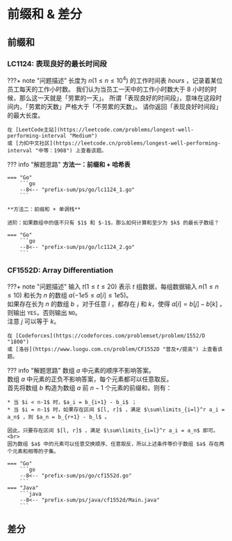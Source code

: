 # 前缀和 & 差分

## 前缀和

### LC1124: 表现良好的最长时间段

???+ note "问题描述"
    长度为 $n(1≤n≤10^4)$ 的工作时间表 $hours$ ，记录着某位员工每天的工作小时数。
    我们认为当员工一天中的工作小时数大于 8 小时的时候，那么这一天就是「劳累的一天」。
    所谓「表现良好的时间段」，意味在这段时间内，「劳累的天数」严格大于「不劳累的天数」。
    请你返回「表现良好时间段」的最大长度。

    在 [LeetCode主站](https://leetcode.com/problems/longest-well-performing-interval "Medium")
    或 [力扣中文社区](https://leetcode.cn/problems/longest-well-performing-interval "中等：1908") 上查看该题。

??? info "解题思路"
    **方法一：前缀和 + 哈希表**

    === "Go"
        ```go
        --8<-- "prefix-sum/ps/go/lc1124_1.go"
        ```
    
    **方法二：前缀和 + 单调栈**

    进阶：如果数组中的值不只有 $1$ 和 $-1$，那么如何计算和至少为 $k$ 的最长子数组？

    === "Go"
        ```go
        --8<-- "prefix-sum/ps/go/lc1124_2.go"
        ```

### CF1552D: Array Differentiation

???+ note "问题描述"
    输入 $t(1≤t≤20)$ 表示 $t$ 组数据，每组数据输入 $n(1≤n≤10)$ 和长为 $n$ 的数组 $a(-1e5≤a[i]≤1e5)$。<br>
    如果存在长为 $n$ 的数组 $b$ ，对于任意 $i$ ，都存在 $j$ 和 $k$，使得 $a[i]=b[j]-b[k]$ ，则输出 `YES`，否则输出 `NO`。<br>
    注意 $j$ 可以等于 $k$。

    在 [Codeforces](https://codeforces.com/problemset/problem/1552/D "1800")
    或 [洛谷](https://www.luogu.com.cn/problem/CF1552D "普及+/提高") 上查看该题。

??? info "解题思路"
    数组 $a$ 中元素的顺序不影响答案。<br>
    数组 $a$ 中元素的正负不影响答案，每个元素都可以任意取反。<br>
    首先将数组 $b$ 构造为数组 $a$ 前 $n-1$ 个元素的前缀和，则有：
    
    * 当 $i < n-1$ 时，$a_i = b_{i+1} - b_i$ ；
    * 当 $i = n-1$ 时，如果存在区间 $[l, r]$ ，满足 $\sum\limits_{i=l}^r a_i = a_n$ ，则 $a_n = b_{r+1} - b_l$ 。
    
    因此，只要存在区间 $[l, r]$ ，满足 $\sum\limits_{i=l}^r a_i = a_n$ 即可。<br>
    因为数组 $a$ 中的元素可以任意交换顺序、任意取反，所以上述条件等价于数组 $a$ 存在两个元素和相等的子集。

    === "Go"
        ```go
        --8<-- "prefix-sum/ps/go/cf1552d.go"
        ```
    === "Java"
        ```java
        --8<-- "prefix-sum/ps/java/cf1552d/Main.java"
        ```

## 差分
